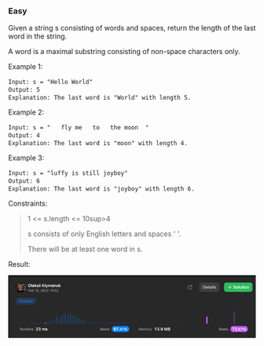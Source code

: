 ### Easy

Given a string s consisting of words and spaces, return the length of the last word in the string.

A word is a maximal substring consisting of non-space characters only.


Example 1:
```
Input: s = "Hello World"
Output: 5
Explanation: The last word is "World" with length 5.
```
Example 2:
```
Input: s = "   fly me   to   the moon  "
Output: 4
Explanation: The last word is "moon" with length 4.
```
Example 3:
```
Input: s = "luffy is still joyboy"
Output: 6
Explanation: The last word is "joyboy" with length 6.
 ```

Constraints:

> 1 <= s.length <= 10sup>4</sup>
> 
> s consists of only English letters and spaces ' '.
> 
> There will be at least one word in s.

Result:

![img.png](img.png)